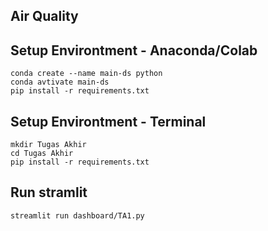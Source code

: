 ## Air Quality
## Setup Environtment - Anaconda/Colab
```
conda create --name main-ds python
conda avtivate main-ds
pip install -r requirements.txt
```
## Setup Environtment - Terminal
```
mkdir Tugas Akhir
cd Tugas Akhir
pip install -r requirements.txt
```
## Run stramlit
```
streamlit run dashboard/TA1.py
